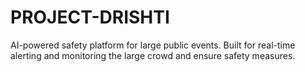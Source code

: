 # PROJECT-DRISHTI
AI-powered safety platform for large public events. Built for real-time alerting and monitoring the large crowd and ensure safety measures.
